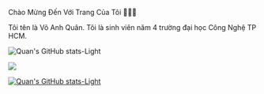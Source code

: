Chào Mừng Đến Với Trang Của Tôi 👋👋👋

Tôi tên là Võ Anh Quân. Tôi là sinh viên năm 4 trường đại học Công Nghệ TP HCM.

![Quan's GitHub stats-Light](https://github-readme-stats-git-masterrstaa-rickstaa.vercel.app/api?username=Quancamile&show_icons=true&theme=tokyonight&hide=contribs,prs,issues&custom_title=Winform_CSharp_QuanLyNhanSu)

<a href="https://github.com/QuanCamile/DoAnQuanlyNS/">
  <img align="center"src="https://github.com/QuanCamile/Android1" data-canonical-src="https://github-readme-stats.anuraghazra1.vercel.app/api/pin/?username=Quancamile&amp;repo=Android1;theme=radical" style="max-width: 100%;">
</a>
  
<a href="https://github.com/QuanCamile/Android1/">

![Quan's GitHub stats-Light](https://github-readme-stats-git-masterrstaa-rickstaa.vercel.app/api?username=Quancamile&show_icons=true&theme=dracula&hide=contribs,prs,issues&custom_title=MusicApp_HTML_CSS_JS)
<a href="https://github.com/QuanCamile/Music-Player/">
